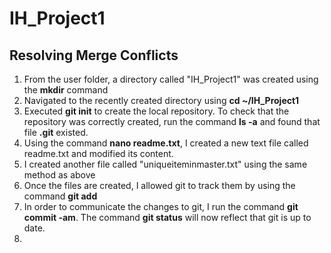 # IH_Project1
## Resolving Merge Conflicts

1. From the user folder, a directory called "IH_Project1" was created using the **mkdir** command
2. Navigated to the recently created directory using **cd ~/IH_Project1**
3. Executed **git init** to create the local repository. To check that the repository was correctly created, run the command **ls -a** and found that file **.git** existed.
4. Using the command **nano readme.txt**, I created a new text file called readme.txt and modified its content.
5. I created another file called "uniqueiteminmaster.txt" using the same method as above
6. Once the files are created, I allowed git to track them by using the command **git add**
7. In order to communicate the changes to git, I run the command **git commit -am**. The command **git status** will now reflect that git is up to date.
8. 


